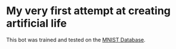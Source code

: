 # My very first attempt at creating artificial life

This bot was trained and tested on the [MNIST Database](http://yann.lecun.com/exdb/mnist/).
